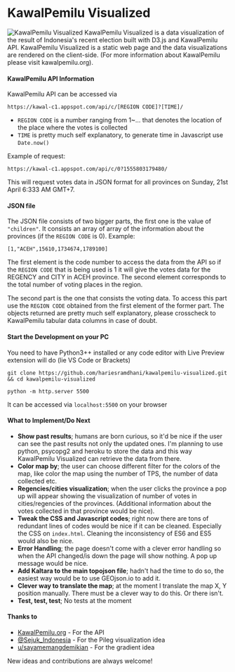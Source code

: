 # KawalPemilu Visualized
![KawalPemilu Visualized](https://raw.githubusercontent.com/hariesramdhani/kawalpemilu-visualized/master/src/assets/img/docs/visualization.png)
KawalPemilu Visualized is a data visualization of the result of Indonesia's recent election built with D3.js and KawalPemilu API. KawalPemilu Visualized is a static web page and the data visualizations are rendered on the client-side. (For more information about KawalPemilu please visit kawalpemilu.org).

#### KawalPemilu API Information
KawalPemilu API can be accessed via
```
https://kawal-c1.appspot.com/api/c/[REGION CODE]?[TIME]/
```
- `REGION CODE` is a number ranging from 1~... that denotes the location of the place where the votes is collected
- `TIME` is pretty much self explanatory, to generate time in Javascript use `Date.now()`

Example of request:
```
https://kawal-c1.appspot.com/api/c/0?1555803179480/
```
This will request votes data in JSON format for all provinces on Sunday, 21st April 6:333 AM GMT+7.

#### JSON file
The JSON file consists of two bigger parts, the first one is the value of `"children"`. It consists an array of array of the information about the provinces (if the `REGION CODE` is 0). 
Example:
```
[1,"ACEH",15610,1734674,1789100]
```
The first element is the code number to access the data from the API so if the `REGION CODE` that is being used is 1 it will give the votes data for the REGENCY and CITY in ACEH province.
The second element corresponds to the total number of voting places in the region.

The second part is the one that consists the voting data. To access this part use the `REGION CODE` obtained from the first element of the former part. The objects returned are pretty much self explanatory, please crosscheck to KawalPemilu tabular data columns in case of doubt.

#### Start the Development on your PC
You need to have Python3++ installed or any code editor with Live Preview extension will do (lie VS Code or Brackets)
```
git clone https://github.com/hariesramdhani/kawalpemilu-visualized.git && cd kawalpemilu-visualized

python -m http.server 5500
```
It can be accessed via `localhost:5500` on your browser

#### What to Implement/Do Next
- **Show past results**; humans are born curious, so it'd be nice if the user can see the past results not only the updated ones. I'm planning to use python, psycopg2 and heroku to store the data and this way KawalPemilu Visualized can retrieve the data from there.
- **Color map by**; the user can choose different filter for the colors of the map, like color the map using the number of TPS, the number of data collected etc.
- **Regencies/cities visualization**; when the user clicks the province a pop up will appear showing the visualization of number of votes in cities/regencies of the provinces. (Additional information about the votes collected in that province would be nice).
- **Tweak the CSS and Javascript codes**; right now there are tons of redundant lines of codes would be nice if it can be cleaned. Especially the CSS on `index.html`. Cleaning the inconsistency of ES6 and ES5 would also be nice.
- **Error Handling**; the page doesn't come with a clever error handling so when the API changed/is down the page will show nothing. A pop up message would be nice.
- **Add Kaltara to the main topojson file**; hadn't had the time to do so, the easiest way would be to use GEOjson.io to add it.
- **Clever way to translate the map**; at the moment I translate the map X, Y position manually. There must be a clever way to do this. Or there isn't.
- **Test, test, test**; No tests at the moment

#### Thanks to
- [KawalPemilu.org](http://kawalpemilu.org) - For the API
- [@Sejuk_Indonesia](https://twitter.com/Sejuk_Indonesia/) - For the Pileg visualization idea
- [u/sayamemangdemikian](http://old.reddit.com/user/sayamemangdemikian) - For the gradient idea

New ideas and contributions are always welcome!